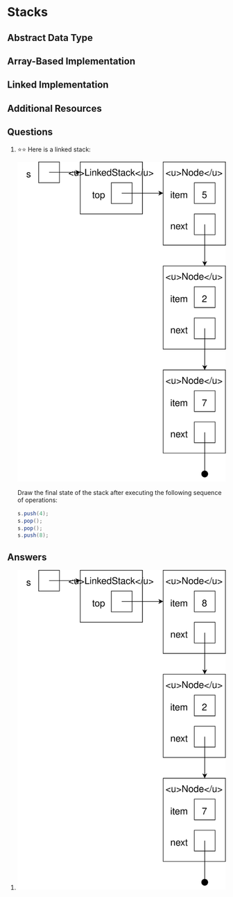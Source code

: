 # Stacks
## Abstract Data Type
## Array-Based Implementation
## Linked Implementation
## Additional Resources
## Questions
1. :star::star: Here is a linked stack:

    ![s is a linked stack containing, from top to bottom, 5, 2, 7](linked_stack_example.svg)
    
    Draw the final state of the stack after executing the following sequence of operations:
    ```java
    s.push(4);
    s.pop();
    s.pop();
    s.push(8);
    ```
## Answers
1.
    ![s is a linked stack containing, from top to bottom, 8, 2, 7](linked_stack_after.svg)
    
